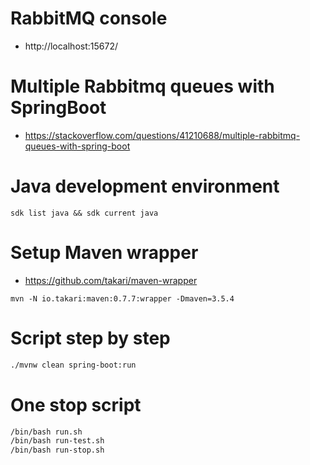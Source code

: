 # RabbitMQ console

- http://localhost:15672/

# Multiple Rabbitmq queues with SpringBoot

- https://stackoverflow.com/questions/41210688/multiple-rabbitmq-queues-with-spring-boot

# Java development environment

`sdk list java && sdk current java`

# Setup Maven wrapper

- https://github.com/takari/maven-wrapper

`mvn -N io.takari:maven:0.7.7:wrapper -Dmaven=3.5.4`

# Script step by step

```bash
./mvnw clean spring-boot:run
```

# One stop script
```bash
/bin/bash run.sh
/bin/bash run-test.sh
/bin/bash run-stop.sh
```
